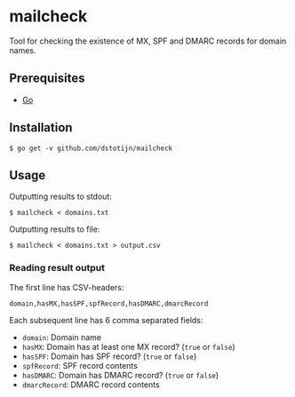 # mailcheck

Tool for checking the existence of MX, SPF and DMARC records for domain names.

## Prerequisites

- [Go](https://golang.org/)

## Installation

```
$ go get -v github.com/dstotijn/mailcheck
```

## Usage

Outputting results to stdout:

```
$ mailcheck < domains.txt
```

Outputting results to file:

```
$ mailcheck < domains.txt > output.csv
```

### Reading result output

The first line has CSV-headers:

`domain,hasMX,hasSPF,spfRecord,hasDMARC,dmarcRecord`

Each subsequent line has 6 comma separated fields:

- `domain`: Domain name
- `hasMX`: Domain has at least one MX record? (`true` or `false`)
- `hasSPF`: Domain has SPF record? (`true` or `false`)
- `spfRecord`: SPF record contents
- `hasDMARC`: Domain has DMARC record? (`true` or `false`)
- `dmarcRecord`: DMARC record contents
